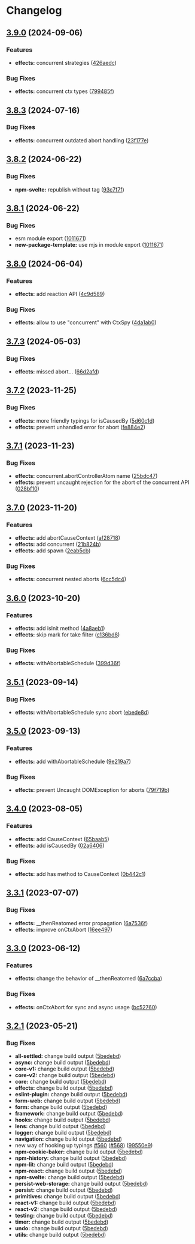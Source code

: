 # Changelog

## [3.9.0](https://github.com/artalar/reatom/compare/effects-v3.8.3...effects-v3.9.0) (2024-09-06)

### Features

- **effects:** concurrent strategies ([426aedc](https://github.com/artalar/reatom/commit/426aedcefb1b22bda21433a3dd04cb235d49af9d))

### Bug Fixes

- **effects:** concurrent ctx types ([799485f](https://github.com/artalar/reatom/commit/799485fcf4aa9096b504cc52426cec74424e0515))

## [3.8.3](https://github.com/artalar/reatom/compare/effects-v3.8.2...effects-v3.8.3) (2024-07-16)

### Bug Fixes

- **effects:** concurrent outdated abort handling ([23f177e](https://github.com/artalar/reatom/commit/23f177e804546a8d43530a4c0dc764c162737513))

## [3.8.2](https://github.com/artalar/reatom/compare/effects-v3.8.1...effects-v3.8.2) (2024-06-22)

### Bug Fixes

- **npm-svelte:** republish without tag ([93c7f7f](https://github.com/artalar/reatom/commit/93c7f7f5ec58247b1b3aec854cd83b0a0ecd6a6c))

## [3.8.1](https://github.com/artalar/reatom/compare/effects-v3.8.0...effects-v3.8.1) (2024-06-22)

### Bug Fixes

- esm module export ([1011671](https://github.com/artalar/reatom/commit/10116719dd92d8102352a39e4ed772b8173d8668))
- **new-package-template:** use mjs in module export ([1011671](https://github.com/artalar/reatom/commit/10116719dd92d8102352a39e4ed772b8173d8668))

## [3.8.0](https://github.com/artalar/reatom/compare/effects-v3.7.3...effects-v3.8.0) (2024-06-04)

### Features

- **effects:** add reaction API ([4c9d589](https://github.com/artalar/reatom/commit/4c9d5892f733e04e575937133eca3ec51424759f))

### Bug Fixes

- **effects:** allow to use "concurrent" with CtxSpy ([4da1ab0](https://github.com/artalar/reatom/commit/4da1ab04ecbd1de66d783c2bad2da6671981905a))

## [3.7.3](https://github.com/artalar/reatom/compare/effects-v3.7.2...effects-v3.7.3) (2024-05-03)

### Bug Fixes

- **effects:** missed abort... ([66d2afd](https://github.com/artalar/reatom/commit/66d2afd9bb6cfc1ababdffb7b547b7cee3e9425b))

## [3.7.2](https://github.com/artalar/reatom/compare/effects-v3.7.1...effects-v3.7.2) (2023-11-25)

### Bug Fixes

- **effects:** more friendly typings for isCausedBy ([5d60c1d](https://github.com/artalar/reatom/commit/5d60c1da8710c90df60b24e5d013e829455260d0))
- **effects:** prevent unhandled error for abort ([fe884e2](https://github.com/artalar/reatom/commit/fe884e24ac574fc50c7ce4e825459d7059136b73))

## [3.7.1](https://github.com/artalar/reatom/compare/effects-v3.7.0...effects-v3.7.1) (2023-11-23)

### Bug Fixes

- **effects:** concurrent.abortControllerAtom name ([25bdc47](https://github.com/artalar/reatom/commit/25bdc479e62045f946aeee6b9e001a8cb3450a07))
- **effects:** prevent uncaught rejection for the abort of the concurrent API ([028bf10](https://github.com/artalar/reatom/commit/028bf10baa38bcd85d6ae7445c8294160b50ca07))

## [3.7.0](https://github.com/artalar/reatom/compare/effects-v3.6.0...effects-v3.7.0) (2023-11-20)

### Features

- **effects:** add abortCauseContext ([af28718](https://github.com/artalar/reatom/commit/af28718598a852ba7926e54cd5f1b6a508441951))
- **effects:** add concurrent ([21b824b](https://github.com/artalar/reatom/commit/21b824b939bd6bd57b3d33d8eaa91ea67d784c41))
- **effects:** add spawn ([2eab5cb](https://github.com/artalar/reatom/commit/2eab5cbc6b26450b09ed43ad9cb815a997950c1d))

### Bug Fixes

- **effects:** concurrent nested aborts ([6cc5dc4](https://github.com/artalar/reatom/commit/6cc5dc45c8f6bb9e51c2fd76c7b6dda7352ce4c2))

## [3.6.0](https://github.com/artalar/reatom/compare/effects-v3.5.1...effects-v3.6.0) (2023-10-20)

### Features

- **effects:** add isInit method ([4a8aeb1](https://github.com/artalar/reatom/commit/4a8aeb14d0cdf54a545dda498c026e8f9b7c29d2))
- **effects:** skip mark for take filter ([c136bd8](https://github.com/artalar/reatom/commit/c136bd884df59715ea8a4028e29eaa3e1dc6b076))

### Bug Fixes

- **effects:** withAbortableSchedule ([399d36f](https://github.com/artalar/reatom/commit/399d36ffb00d3597fa9c234358b8c50a6aeb8a7a))

## [3.5.1](https://github.com/artalar/reatom/compare/effects-v3.5.0...effects-v3.5.1) (2023-09-14)

### Bug Fixes

- **effects:** withAbortableSchedule sync abort ([ebede8d](https://github.com/artalar/reatom/commit/ebede8d8f652da58bf2e29d6b5ec58966199059b))

## [3.5.0](https://github.com/artalar/reatom/compare/effects-v3.4.0...effects-v3.5.0) (2023-09-13)

### Features

- **effects:** add withAbortableSchedule ([9e219a7](https://github.com/artalar/reatom/commit/9e219a7d61c18cc15bcff28f310938166d10de2c))

### Bug Fixes

- **effects:** prevent Uncaught DOMException for aborts ([79f719b](https://github.com/artalar/reatom/commit/79f719bbdd6e97cb56c3399a841c33764822d598))

## [3.4.0](https://github.com/artalar/reatom/compare/effects-v3.3.1...effects-v3.4.0) (2023-08-05)

### Features

- **effects:** add CauseContext ([65baab5](https://github.com/artalar/reatom/commit/65baab5cdc1256619b1fa779376f3e7508fc0c8d))
- **effects:** add isCausedBy ([02a6406](https://github.com/artalar/reatom/commit/02a64069e272387cb64b1573a765a3d70abac825))

### Bug Fixes

- **effects:** add has method to CauseContext ([0b442c1](https://github.com/artalar/reatom/commit/0b442c1fdbb119c2828951aff0b97d490efdb397))

## [3.3.1](https://github.com/artalar/reatom/compare/effects-v3.3.0...effects-v3.3.1) (2023-07-07)

### Bug Fixes

- **effects:** \_\_thenReatomed error propagation ([6a7536f](https://github.com/artalar/reatom/commit/6a7536f7b5afcad22fc90fc0afbfc7b71bfd71ec))
- **effects:** improve onCtxAbort ([16ee497](https://github.com/artalar/reatom/commit/16ee497b08810aef908bcd7b2b2e7151d5f4ff12))

## [3.3.0](https://github.com/artalar/reatom/compare/effects-v3.2.1...effects-v3.3.0) (2023-06-12)

### Features

- **effects:** change the behavior of \_\_thenReatomed ([6a7ccba](https://github.com/artalar/reatom/commit/6a7ccba6a46521807d5d1e5eef3c3ad219454779))

### Bug Fixes

- **effects:** onCtxAbort for sync and async usage ([bc52760](https://github.com/artalar/reatom/commit/bc52760aa54d767744ba07ce17124d1f48f0a4ee))

## [3.2.1](https://github.com/artalar/reatom/compare/effects-v3.2.0...effects-v3.2.1) (2023-05-21)

### Bug Fixes

- **all-settled:** change build output ([5bedebd](https://github.com/artalar/reatom/commit/5bedebda3a1ee92850d10f767686303b8ec2ba0e))
- **async:** change build output ([5bedebd](https://github.com/artalar/reatom/commit/5bedebda3a1ee92850d10f767686303b8ec2ba0e))
- **core-v1:** change build output ([5bedebd](https://github.com/artalar/reatom/commit/5bedebda3a1ee92850d10f767686303b8ec2ba0e))
- **core-v2:** change build output ([5bedebd](https://github.com/artalar/reatom/commit/5bedebda3a1ee92850d10f767686303b8ec2ba0e))
- **core:** change build output ([5bedebd](https://github.com/artalar/reatom/commit/5bedebda3a1ee92850d10f767686303b8ec2ba0e))
- **effects:** change build output ([5bedebd](https://github.com/artalar/reatom/commit/5bedebda3a1ee92850d10f767686303b8ec2ba0e))
- **eslint-plugin:** change build output ([5bedebd](https://github.com/artalar/reatom/commit/5bedebda3a1ee92850d10f767686303b8ec2ba0e))
- **form-web:** change build output ([5bedebd](https://github.com/artalar/reatom/commit/5bedebda3a1ee92850d10f767686303b8ec2ba0e))
- **form:** change build output ([5bedebd](https://github.com/artalar/reatom/commit/5bedebda3a1ee92850d10f767686303b8ec2ba0e))
- **framework:** change build output ([5bedebd](https://github.com/artalar/reatom/commit/5bedebda3a1ee92850d10f767686303b8ec2ba0e))
- **hooks:** change build output ([5bedebd](https://github.com/artalar/reatom/commit/5bedebda3a1ee92850d10f767686303b8ec2ba0e))
- **lens:** change build output ([5bedebd](https://github.com/artalar/reatom/commit/5bedebda3a1ee92850d10f767686303b8ec2ba0e))
- **logger:** change build output ([5bedebd](https://github.com/artalar/reatom/commit/5bedebda3a1ee92850d10f767686303b8ec2ba0e))
- **navigation:** change build output ([5bedebd](https://github.com/artalar/reatom/commit/5bedebda3a1ee92850d10f767686303b8ec2ba0e))
- new way of hooking up typings [#560](https://github.com/artalar/reatom/issues/560) ([#568](https://github.com/artalar/reatom/issues/568)) ([99550e9](https://github.com/artalar/reatom/commit/99550e98c34df7efd8431282a868a0483bed5dc8))
- **npm-cookie-baker:** change build output ([5bedebd](https://github.com/artalar/reatom/commit/5bedebda3a1ee92850d10f767686303b8ec2ba0e))
- **npm-history:** change build output ([5bedebd](https://github.com/artalar/reatom/commit/5bedebda3a1ee92850d10f767686303b8ec2ba0e))
- **npm-lit:** change build output ([5bedebd](https://github.com/artalar/reatom/commit/5bedebda3a1ee92850d10f767686303b8ec2ba0e))
- **npm-react:** change build output ([5bedebd](https://github.com/artalar/reatom/commit/5bedebda3a1ee92850d10f767686303b8ec2ba0e))
- **npm-svelte:** change build output ([5bedebd](https://github.com/artalar/reatom/commit/5bedebda3a1ee92850d10f767686303b8ec2ba0e))
- **persist-web-storage:** change build output ([5bedebd](https://github.com/artalar/reatom/commit/5bedebda3a1ee92850d10f767686303b8ec2ba0e))
- **persist:** change build output ([5bedebd](https://github.com/artalar/reatom/commit/5bedebda3a1ee92850d10f767686303b8ec2ba0e))
- **primitives:** change build output ([5bedebd](https://github.com/artalar/reatom/commit/5bedebda3a1ee92850d10f767686303b8ec2ba0e))
- **react-v1:** change build output ([5bedebd](https://github.com/artalar/reatom/commit/5bedebda3a1ee92850d10f767686303b8ec2ba0e))
- **react-v2:** change build output ([5bedebd](https://github.com/artalar/reatom/commit/5bedebda3a1ee92850d10f767686303b8ec2ba0e))
- **testing:** change build output ([5bedebd](https://github.com/artalar/reatom/commit/5bedebda3a1ee92850d10f767686303b8ec2ba0e))
- **timer:** change build output ([5bedebd](https://github.com/artalar/reatom/commit/5bedebda3a1ee92850d10f767686303b8ec2ba0e))
- **undo:** change build output ([5bedebd](https://github.com/artalar/reatom/commit/5bedebda3a1ee92850d10f767686303b8ec2ba0e))
- **utils:** change build output ([5bedebd](https://github.com/artalar/reatom/commit/5bedebda3a1ee92850d10f767686303b8ec2ba0e))
